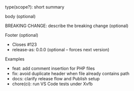 type(scope?): short summary

body (optional)

BREAKING CHANGE: describe the breaking change (optional)

Footer (optional)
- Closes #123
- release-as: 0.0.0 (optional – forces next version)

Examples
- feat: add comment insertion for PHP files
- fix: avoid duplicate header when file already contains path
- docs: clarify release flow and Publish setup
- chore(ci): run VS Code tests under Xvfb

